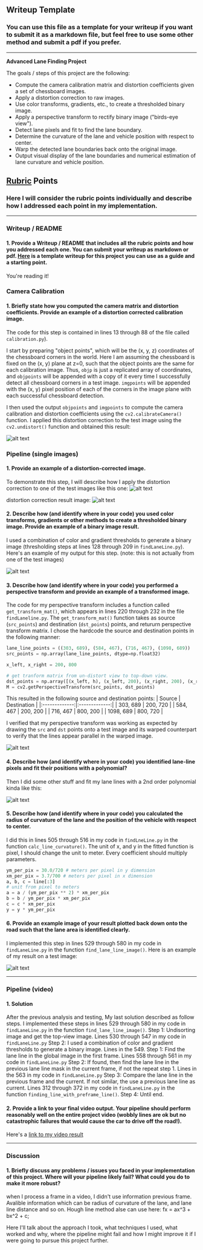 ## Writeup Template

### You can use this file as a template for your writeup if you want to submit it as a markdown file, but feel free to use some other method and submit a pdf if you prefer.

---

**Advanced Lane Finding Project**

The goals / steps of this project are the following:

* Compute the camera calibration matrix and distortion coefficients given a set of chessboard images.
* Apply a distortion correction to raw images.
* Use color transforms, gradients, etc., to create a thresholded binary image.
* Apply a perspective transform to rectify binary image ("birds-eye view").
* Detect lane pixels and fit to find the lane boundary.
* Determine the curvature of the lane and vehicle position with respect to center.
* Warp the detected lane boundaries back onto the original image.
* Output visual display of the lane boundaries and numerical estimation of lane curvature and vehicle position.

[//]: # (Image References)

[image1]: ./output_images/calibration17.jpg "Undistorted"
[image2]: ./test_images/test1.jpg "Road Transformed"
[image2_undistort]: ./output_images/test1_undistort.jpg "Road Undistort"
[image2_combined]: ./output_images/test_combined.jpg "Combined binary image"
[image3]: ./examples/binary_combo_example.jpg "Binary Example"
[image4]: ./examples/warped_straight_lines.jpg "Warp Example"
[image2_warped]: ./output_images/test1_warped_straight_lines.jpg "Warp Example"
[image2_color_fit]: ./output_images/test1_color_fit.jpg "Fit Visual"
[image5]: ./examples/color_fit_lines.jpg "Fit Visual"
[image6]: ./examples/example_output.jpg "Output"
[image2_output]: ./output_images/test1_output.jpg "Output"
[video1]: ./project_output.mp4 "Video"

## [Rubric](https://review.udacity.com/#!/rubrics/571/view) Points

### Here I will consider the rubric points individually and describe how I addressed each point in my implementation.  

---

### Writeup / README

#### 1. Provide a Writeup / README that includes all the rubric points and how you addressed each one.  You can submit your writeup as markdown or pdf.  [Here](https://github.com/udacity/CarND-Advanced-Lane-Lines/blob/master/writeup_template.md) is a template writeup for this project you can use as a guide and a starting point.  

You're reading it!

### Camera Calibration

#### 1. Briefly state how you computed the camera matrix and distortion coefficients. Provide an example of a distortion corrected calibration image.

The code for this step is contained  in lines 13 through 88 of the file called `calibration.py`).  

I start by preparing "object points", which will be the (x, y, z) coordinates of the chessboard corners in the world. Here I am assuming the chessboard is fixed on the (x, y) plane at z=0, such that the object points are the same for each calibration image.  Thus, `objp` is just a replicated array of coordinates, and `objpoints` will be appended with a copy of it every time I successfully detect all chessboard corners in a test image.  `imgpoints` will be appended with the (x, y) pixel position of each of the corners in the image plane with each successful chessboard detection.  

I then used the output `objpoints` and `imgpoints` to compute the camera calibration and distortion coefficients using the `cv2.calibrateCamera()` function.  I applied this distortion correction to the test image using the `cv2.undistort()` function and obtained this result: 

![alt text][image1]

### Pipeline (single images)

#### 1. Provide an example of a distortion-corrected image.

To demonstrate this step, I will describe how I apply the distortion correction to one of the test images like this one:
![alt text][image2]

distortion correction result image:
![alt text][image2_undistort]

#### 2. Describe how (and identify where in your code) you used color transforms, gradients or other methods to create a thresholded binary image.  Provide an example of a binary image result.

I used a combination of color and gradient thresholds to generate a binary image (thresholding steps at lines 128 through 209 in `findLaneLine.py`).  Here's an example of my output for this step.  (note: this is not actually from one of the test images)

![alt text][image2_combined]

#### 3. Describe how (and identify where in your code) you performed a perspective transform and provide an example of a transformed image.

The code for my perspective transform includes a function called `get_transform_mat()`, which appears in lines 220 through 232 in the file `findLaneline.py`.  The `get_transform_mat()` function takes as source (`src_points`) and destination (`dst_points`) points, and retururn perspective transform matrix.  I chose the hardcode the source and destination points in the following manner:

```python
lane_line_points = ((303, 689), (584, 467), (716, 467), (1098, 689))
src_points = np.array(lane_line_points, dtype=np.float32)

x_left, x_right = 200, 800

# get tranform matrix from un-distort view to top-down view.
dst_points = np.array([(x_left, h), (x_left, 200), (x_right, 200), (x_right, h)], dtype=np.float32)
M = cv2.getPerspectiveTransform(src_points, dst_points)
```

This resulted in the following source and destination points:
| Source        | Destination   | 
|:-------------:|:-------------:| 
| 303, 689      | 200, 720        | 
| 584, 467      | 200, 200      |
| 716, 467     | 800, 200      |
| 1098, 689      | 800, 720        |

I verified that my perspective transform was working as expected by drawing the `src` and `dst` points onto a test image and its warped counterpart to verify that the lines appear parallel in the warped image.

![alt text][image2_warped]

#### 4. Describe how (and identify where in your code) you identified lane-line pixels and fit their positions with a polynomial?

Then I did some other stuff and fit my lane lines with a 2nd order polynomial kinda like this:

![alt text][image2_color_fit]

#### 5. Describe how (and identify where in your code) you calculated the radius of curvature of the lane and the position of the vehicle with respect to center.

I did this in lines 505 through 516 in my code in `findLneLine.py` in the function `calc_line_curvature()`. The unit of x, and y in the fitted function is pixel, I should change the unit to meter. Every coefficient should multiply parameters.
```python
ym_per_pix = 30.0/720 # meters per pixel in y dimension
xm_per_pix = 3.7/700 # meters per pixel in x dimension
a, b, c = line[:3]
# unit from pixel to meters
a = a / (ym_per_pix ** 2) * xm_per_pix
b = b / ym_per_pix * xm_per_pix
c = c * xm_per_pix
y = y * ym_per_pix
```

#### 6. Provide an example image of your result plotted back down onto the road such that the lane area is identified clearly.

I implemented this step in lines 529 through 580 in my code in `findLaneLine.py` in the function `find_lane_line_image()`.  Here is an example of my result on a test image:

![alt text][image2_output]

---

### Pipeline (video)
#### 1. Solution
After the previous analysis and testing, My last solution described as follow steps. I implemented these steps in lines 529 through 580 in my code in `findLaneLine.py` in the function `find_lane_line_image()`.
Step 1: Undisorting image and get the top-view image. Lines 530 through 547 in my code in `findLaneLine.py`
Step 2: I used a combination of color and gradient thresholds to generate a binary image. Lines in the 549.
Step 1: Find the lane line in the global image in the first frame. Lines 558 through 561 in my code in `findLaneLine.py`
Step 2: If found, then find the lane line in the previous lane line mask in the current frame, if not the repeat step 1. Lines in the 563 in my code in `findLaneLine.py`
Step 3: Compare the lane line in the previous frame and the current. If not similar, the use a previous lane line as current. Lines 312 through 372 in my code in `findLaneLine.py` in the function `finding_line_with_preframe_line()`.
Step 4: Until end.
#### 2. Provide a link to your final video output.  Your pipeline should perform reasonably well on the entire project video (wobbly lines are ok but no catastrophic failures that would cause the car to drive off the road!).

Here's a [link to my video result](./project_output.avi)

---

### Discussion

#### 1. Briefly discuss any problems / issues you faced in your implementation of this project.  Where will your pipeline likely fail?  What could you do to make it more robust?

when I process a frame in a video, I didn't use information previous frame. Avalible information which can be radius of curvature of the lane, and lane line distance and so on. Hough line method alse can use here: fx = ax^3 + bx^2 + c;

Here I'll talk about the approach I took, what techniques I used, what worked and why, where the pipeline might fail and how I might improve it if I were going to pursue this project further.  
